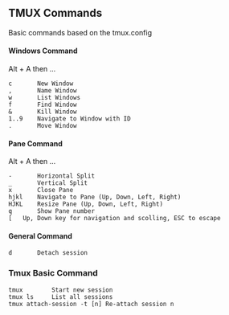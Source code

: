 TMUX Commands 
---
Basic commands based on the tmux.config


#### Windows Command
Alt + A then ...
```
c       New Window 
,       Name Window 
w       List Windows
f       Find Window
&       Kill Window
1..9    Navigate to Window with ID
.       Move Window 
```

#### Pane Command
Alt + A then ...
```
-       Horizontal Split
_       Vertical Split
x       Close Pane
hjkl    Navigate to Pane (Up, Down, Left, Right)
HJKL    Resize Pane (Up, Down, Left, Right)
q       Show Pane number
[	Up, Down key for navigation and scolling, ESC to escape
```

#### General Command
```
d       Detach session
```

### Tmux Basic Command
```
tmux		Start new session
tmux ls		List all sessions 
tmux attach-session -t [n] Re-attach session n
```


